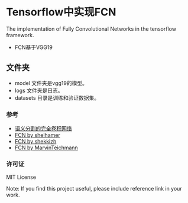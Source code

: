 # Tensorflow中实现FCN

The implementation of Fully Convolutional Networks in the tensorflow framework.

- FCN基于VGG19

## 文件夹

- model 文件夹是vgg19的模型。
- logs 文件夹是日志。
- datasets 目录是训练和验证数据集。

### 参考

- [语义分割的完全卷积网络](http://arxiv.org/pdf/1605.06211v1.pdf)
- [FCN by shelhamer](https://github.com/shelhamer/fcn.berkeleyvision.org)
- [FCN by shekkizh](https://github.com/shekkizh/FCN.tensorflow)
- [FCN by MarvinTeichmann](https://github.com/MarvinTeichmann/tensorflow-fcn)

### 许可证

MIT License

Note: If you find this project useful, please include reference link in your work.